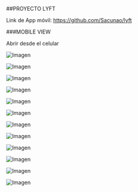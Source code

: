 ##PROYECTO LYFT

Link de App móvil:  https://github.com/Sacunao/lyft

###MOBILE VIEW

Abrir desde el celular

![Imagen](http://3.1m.yt/U371zAw.png "Imagen")

![Imagen](http://1.1m.yt/_ymdKs1.png "Imagen")

![Imagen](http://4.1m.yt/GODippz.png "Imagen")

![Imagen](http://2.1m.yt/JWu4--G.png "Imagen")

![Imagen](http://2.1m.yt/KnrZeEc.png "Imagen")

![Imagen](http://4.1m.yt/kobMp-I.png "Imagen")

![Imagen](http://3.1m.yt/IsixLhk.png "Imagen")

![Imagen](http://4.1m.yt/VJ7AsG.png "Imagen")

![Imagen](http://1.1m.yt/Btntg8S.png "Imagen")

![Imagen](http://2.1m.yt/3PTq1iB.png "Imagen")

![Imagen](http://1.1m.yt/QZ9u79a.png "Imagen")

![Imagen](http://1.1m.yt/zLo_w7k.png "Imagen")
